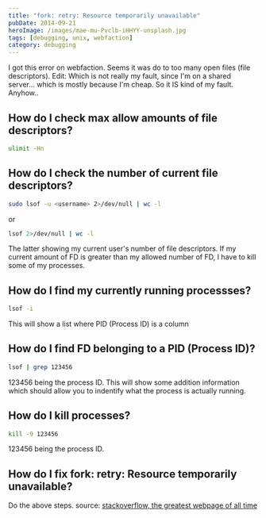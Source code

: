 ```yaml
---
title: "fork: retry: Resource temporarily unavailable"
pubDate: 2014-09-21
heroImage: /images/mae-mu-Pvclb-iHHYY-unsplash.jpg
tags: [debugging, unix, webfaction]
category: debugging
---
```


I got this error on webfaction. Seems it was do to too many open files (file descriptors). Edit: Which is not really my fault, since I'm on a shared server... which is mostly because I'm cheap. So it IS kind of my fault. Anyhow..

## How do I check max allow amounts of file descriptors?

```bash
ulimit -Hn
```

## How do I check the number of current file descriptors?

```bash
sudo lsof -u <username> 2>/dev/null | wc -l
```

or

```bash
lsof 2>/dev/null | wc -l
```

The latter showing my current user's number of file descriptors. If my current amount of FD is greater than my allowed number of FD, I have to kill some of my processes.

## How do I find my currently running processses?

```bash
lsof -i
```

This will show a list where PID (Process ID) is a column

## How do I find FD belonging to a PID (Process ID)?

```bash
lsof | grep 123456
```

123456 being the process ID. This will show some addition information which should allow you to indentify what the process is actually running.

## How do I kill processes?

```bash
kill -9 123456
```

123456 being the process ID.

## How do I fix fork: retry: Resource temporarily unavailable?

Do the above steps. source: [stackoverflow, the greatest webpage of all time](http://stackoverflow.com/questions/12079087/fork-retry-resource-temporarily-unavailable)
